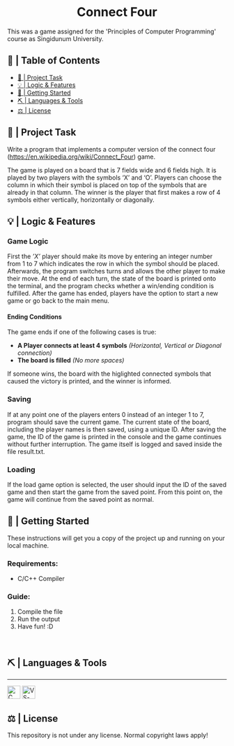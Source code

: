<h1 align="center">Connect Four</h1>

<p>This was a game assigned for the 'Principles of Computer Programming' course as Singidunum University.</p>

## 📝 | Table of Contents
- [🧐 | Project Task <a name="project_task"></a>](#--project-task-)
- [💡 | Logic & Features  <a name="project_logic"></a>](#--logic--features--)
- [🏁 | Getting Started <a name="getting_started"></a>](#--getting-started-)
- [⛏️ | Languages & Tools <a name="languages_&_tools"></a>](#️--languages--tools-)
- [⚖ | License <a name="license"></a>](#--license-)


## 🧐 | Project Task <a name="project_task"></a>

Write a program that implements a computer version of the connect four (https://en.wikipedia.org/wiki/Connect_Four) game.

The game is played on a board that is 7 fields wide and 6 fields high. It is played by two players with the symbols ‘X’ and ‘O’. Players can choose the column in which their symbol is placed on top of the symbols that are already in that column. The winner is the player that first makes a row of 4 symbols either vertically, horizontally or diagonally.<br>



## 💡 | Logic & Features  <a name="project_logic"></a>

**<h3>Game Logic</h3>**
First the *’X’* player should make its move by entering an integer number from 1 to 7 which indicates the row in which the symbol should be placed. Afterwards, the program switches turns and allows the other player to make their move. At the end of each turn, the state of the board is printed onto the terminal, and the program checks whether a win/ending condition is fulfilled. After the game has ended, players have the option to start a new game or go back to the main menu.<br>

  **<h4>Ending Conditions</h4>**
The game ends if one of the following cases is true:<ul>
    <li><strong>A Player connects at least 4 symbols</strong> <i>(Horizontal, Vertical or Diagonal connection)</i></li>
    <li><strong>The board is filled</strong> <i>(No more spaces)</i></li>
</ul>If someone wins, the board with the higlighted connected symbols that caused the victory is printed, and the winner is informed.<br>

**<h3>Saving</h3>**
If at any point one of the players enters 0 instead of an integer 1 to 7, program should save the current game. The current state of the board, including the player names is then saved, using a unique ID. After saving the game, the ID of the game is printed in the console and the game continues without further interruption. The game itself is logged and saved inside the file result.txt.<br>

**<h3>Loading</h3>**
If the load game option is selected, the user should input the ID of the saved game and then start the game from the saved point. From this point on, the game will continue from the saved point as normal.<br>



## 🏁 | Getting Started <a name="getting_started"></a>
These instructions will get you a copy of the project up and running on your local machine.

**<h3>Requirements:</h3>**
<ul>
<li>C/C++ Compiler</li>
</ul>

**<h3>Guide:</h3>**
<ol>
<li>Compile the file</li>
<li>Run the output</li>
<li>Have fun! :D</li>
</ol><br>

## ⛏️ | Languages & Tools <a name="languages_&_tools"></a>
___
<p><img src="https://img.icons8.com/color/452/c-programming.png" width=30 alt="C">
<a href="https://code.visualstudio.com/"><img src="https://upload.wikimedia.org/wikipedia/commons/thumb/9/9a/Visual_Studio_Code_1.35_icon.svg/768px-Visual_Studio_Code_1.35_icon.svg.png?20210804221519" width=30 alt="VS-Code"></a></p>

## ⚖ | License <a name="license"></a>
This repository is not under any license. Normal copyright laws apply!
